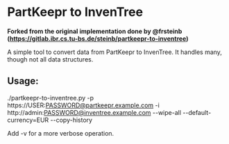 # PartKeepr to InvenTree

**Forked from the original implementation done by @frsteinb (https://gitlab.ibr.cs.tu-bs.de/steinb/partkeepr-to-inventree)**

A simple tool to convert data from PartKeepr to InvenTree.
It handles many, though not all data structures.

## Usage:

./partkeepr-to-inventree.py -p https://USER:PASSWORD@partkeepr.example.com -i http://admin:PASSWORD@inventree.example.com --wipe-all --default-currency=EUR --copy-history

Add -v for a more verbose operation.

